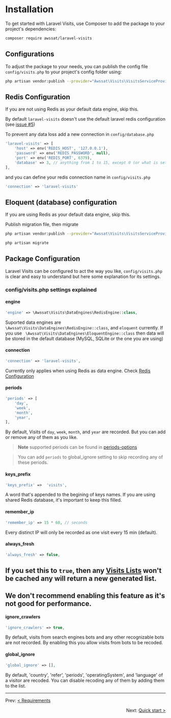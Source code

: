 # Installation

To get started with Laravel Visits, use Composer to add the package to your project's dependencies:

```bash
composer require awssat/laravel-visits
```

## Configurations

To adjust the package to your needs, you can publish the config file `config/visits.php` to your project's config folder using:

```bash
php artisan vendor:publish --provider="Awssat\Visits\VisitsServiceProvider" --tag=config
```

## Redis Configuration

If you are not using Redis as your default data engine, skip this.

By default `laravel-visits` doesn't use the default laravel redis configuration (see [issue #5](https://github.com/awssat/laravel-visits/issues/5))

To prevent any data loss add a new connection in `config/database.php`

```php
'laravel-visits' => [
    'host' => env('REDIS_HOST', '127.0.0.1'),
    'password' => env('REDIS_PASSWORD', null),
    'port' => env('REDIS_PORT', 6379),
    'database' => 3, // anything from 1 to 15, except 0 (or what is set in default)
],
```

and you can define your redis connection name in `config/visits.php`

```php
'connection' => 'laravel-visits'
```

## Eloquent (database) configuration

If you are using Redis as your default data engine, skip this.

Publish migration file, then migrate

```sh
php artisan vendor:publish --provider="Awssat\Visits\VisitsServiceProvider" --tag=migrations
```

```sh
php artisan migrate
```

## Package Configuration

Laravel Visits can be configured to act the way you like, `config/visits.php` is clear and easy to understand but here some explanation for its settings.

### config/visits.php settings explained

#### engine

```php
'engine' => \Awssat\Visits\DataEngines\RedisEngine::class,
```

Suported data engines are `\Awssat\Visits\DataEngines\RedisEngine::class`, and `eloquent` currently.
If you use ` \Awssat\Visits\DataEngines\EloquentEngine::class` then data will be stored in the default database (MySQL, SQLite or the one you are using)

#### connection

```php
'connection' => 'laravel-visits',
```

Currently only applies when using Redis as data engine. Check [Redis Configuration](#redis-configuration)

#### periods

```php
'periods' => [
    'day',
    'week',
    'month',
    'year',
],
```

By default, Visits of `day`, `week`, `month`, and `year` are recorded. But you can add or remove any of them as you like.

> **Note** supported periods can be found in [periods-options](8_clear-and-reset-values.html#periods-options.md)

> You can add `periods` to global_ignore setting to skip recording any of these periods.

#### keys_prefix

```php
'keys_prefix' =>  'visits',
```

A word that's appended to the begining of keys names. If you are using shared Redis database, it's important to keep this filled.

#### remember_ip

```php
'remember_ip' => 15 * 60, // seconds
```

Every distinct IP will only be recorded as one visit every 15 min (default).

#### always_fresh

```php
'always_fresh' => false,
```

## If you set this to `true`, then any [Visits Lists](7_visits-lists.md) won't be cached any will return a new generated list.

## We don't recommend enabling this feature as it's not good for performance.

#### ignore_crawlers

```php
'ignore_crawlers' => true,
```

By default, visits from search engines bots and any other recognizable bots are not recorded. By enabling this you allow visits from bots to be recoded.

#### global_ignore

```php
'global_ignore' => [],
```

By default, 'country', 'refer', 'periods', 'operatingSystem', and 'language' of a visitor are recoded. You can disable recoding any of them by adding them to the list.

---

<p align="left">
  Prev:  <a href="2_requirements.md">< Requirements</a> 
</p>

<p align="right">
  Next:  <a href="4_quick-start.md">Quick start ></a> 
</p>

